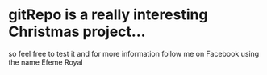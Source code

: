 # gitRepo is a really interesting Christmas project...
so feel free to test it and for more information follow me on Facebook using 
the name Efeme Royal 
